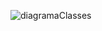
![diagramaClasses](https://user-images.githubusercontent.com/96847584/159002709-4744ee09-95f2-48df-93e0-e11f46f4fd05.png)
